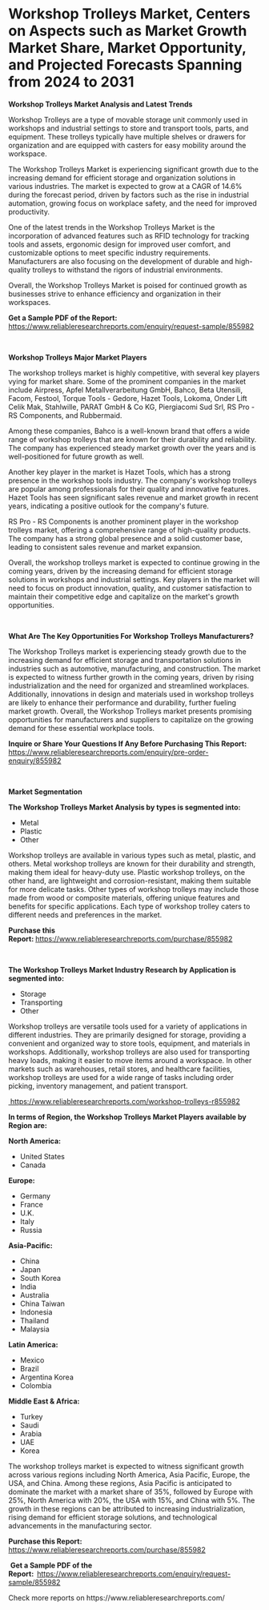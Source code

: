 <p><h1>Workshop Trolleys Market, Centers on Aspects such as Market Growth Market Share, Market Opportunity, and Projected Forecasts Spanning from 2024 to 2031</h1></p><p><strong>Workshop Trolleys Market Analysis and Latest Trends</strong></p>
<p><p>Workshop Trolleys are a type of movable storage unit commonly used in workshops and industrial settings to store and transport tools, parts, and equipment. These trolleys typically have multiple shelves or drawers for organization and are equipped with casters for easy mobility around the workspace.</p><p>The Workshop Trolleys Market is experiencing significant growth due to the increasing demand for efficient storage and organization solutions in various industries. The market is expected to grow at a CAGR of 14.6% during the forecast period, driven by factors such as the rise in industrial automation, growing focus on workplace safety, and the need for improved productivity.</p><p>One of the latest trends in the Workshop Trolleys Market is the incorporation of advanced features such as RFID technology for tracking tools and assets, ergonomic design for improved user comfort, and customizable options to meet specific industry requirements. Manufacturers are also focusing on the development of durable and high-quality trolleys to withstand the rigors of industrial environments.</p><p>Overall, the Workshop Trolleys Market is poised for continued growth as businesses strive to enhance efficiency and organization in their workspaces.</p></p>
<p><strong>Get a Sample PDF of the Report:&nbsp;</strong> <a href="https://www.reliableresearchreports.com/enquiry/request-sample/855982">https://www.reliableresearchreports.com/enquiry/request-sample/855982</a></p>
<p>&nbsp;</p>
<p><strong>Workshop Trolleys Major Market Players</strong></p>
<p><p>The workshop trolleys market is highly competitive, with several key players vying for market share. Some of the prominent companies in the market include Airpress, Apfel Metallverarbeitung GmbH, Bahco, Beta Utensili, Facom, Festool, Torque Tools - Gedore, Hazet Tools, Lokoma, Onder Lift Celik Mak, Stahlwille, PARAT GmbH & Co KG, Piergiacomi Sud Srl, RS Pro - RS Components, and Rubbermaid.</p><p>Among these companies, Bahco is a well-known brand that offers a wide range of workshop trolleys that are known for their durability and reliability. The company has experienced steady market growth over the years and is well-positioned for future growth as well.</p><p>Another key player in the market is Hazet Tools, which has a strong presence in the workshop tools industry. The company's workshop trolleys are popular among professionals for their quality and innovative features. Hazet Tools has seen significant sales revenue and market growth in recent years, indicating a positive outlook for the company's future.</p><p>RS Pro - RS Components is another prominent player in the workshop trolleys market, offering a comprehensive range of high-quality products. The company has a strong global presence and a solid customer base, leading to consistent sales revenue and market expansion.</p><p>Overall, the workshop trolleys market is expected to continue growing in the coming years, driven by the increasing demand for efficient storage solutions in workshops and industrial settings. Key players in the market will need to focus on product innovation, quality, and customer satisfaction to maintain their competitive edge and capitalize on the market's growth opportunities.</p></p>
<p>&nbsp;</p>
<p><strong>What Are The Key Opportunities For Workshop Trolleys Manufacturers?</strong></p>
<p><p>The Workshop Trolleys market is experiencing steady growth due to the increasing demand for efficient storage and transportation solutions in industries such as automotive, manufacturing, and construction. The market is expected to witness further growth in the coming years, driven by rising industrialization and the need for organized and streamlined workplaces. Additionally, innovations in design and materials used in workshop trolleys are likely to enhance their performance and durability, further fueling market growth. Overall, the Workshop Trolleys market presents promising opportunities for manufacturers and suppliers to capitalize on the growing demand for these essential workplace tools.</p></p>
<p><strong>Inquire or Share Your Questions If Any Before Purchasing This Report:</strong> <a href="https://www.reliableresearchreports.com/enquiry/pre-order-enquiry/855982">https://www.reliableresearchreports.com/enquiry/pre-order-enquiry/855982</a></p>
<p>&nbsp;</p>
<p><strong>Market Segmentation</strong></p>
<p><strong>The Workshop Trolleys Market Analysis by types is segmented into:</strong></p>
<p><ul><li>Metal</li><li>Plastic</li><li>Other</li></ul></p>
<p><p>Workshop trolleys are available in various types such as metal, plastic, and others. Metal workshop trolleys are known for their durability and strength, making them ideal for heavy-duty use. Plastic workshop trolleys, on the other hand, are lightweight and corrosion-resistant, making them suitable for more delicate tasks. Other types of workshop trolleys may include those made from wood or composite materials, offering unique features and benefits for specific applications. Each type of workshop trolley caters to different needs and preferences in the market.</p></p>
<p><strong>Purchase this Report:&nbsp;</strong><a href="https://www.reliableresearchreports.com/purchase/855982">https://www.reliableresearchreports.com/purchase/855982</a></p>
<p>&nbsp;</p>
<p><strong>The Workshop Trolleys Market Industry Research by Application is segmented into:</strong></p>
<p><ul><li>Storage</li><li>Transporting</li><li>Other</li></ul></p>
<p><p>Workshop trolleys are versatile tools used for a variety of applications in different industries. They are primarily designed for storage, providing a convenient and organized way to store tools, equipment, and materials in workshops. Additionally, workshop trolleys are also used for transporting heavy loads, making it easier to move items around a workspace. In other markets such as warehouses, retail stores, and healthcare facilities, workshop trolleys are used for a wide range of tasks including order picking, inventory management, and patient transport.</p></p>
<p><a href="https://www.reliableresearchreports.com/workshop-trolleys-r855982">&nbsp;https://www.reliableresearchreports.com/workshop-trolleys-r855982</a></p>
<p><strong>In terms of Region, the Workshop Trolleys Market Players available by Region are:</strong></p>
<p>
    <p> <strong> North America: </strong>
        <ul>
            <li>United States</li>
            <li>Canada</li>
        </ul>
        </p> 
    <p> <strong> Europe: </strong>
        <ul>
            <li>Germany</li>
            <li>France</li>
            <li>U.K.</li>
            <li>Italy</li>
            <li>Russia</li>
        </ul>
        </p> 
    <p> <strong> Asia-Pacific: </strong>
        <ul>
            <li>China</li>
            <li>Japan</li>
            <li>South Korea</li>
            <li>India</li>
            <li>Australia</li>
            <li>China Taiwan</li>
            <li>Indonesia</li>
            <li>Thailand</li>
            <li>Malaysia</li>
        </ul>
        </p> 
    <p> <strong> Latin America: </strong>
        <ul>
            <li>Mexico</li>
            <li>Brazil</li>
            <li>Argentina Korea</li>
            <li>Colombia</li>
        </ul>
        </p> 
    <p> <strong> Middle East & Africa: </strong>
        <ul>
            <li>Turkey</li>
            <li>Saudi</li>
            <li>Arabia</li>
            <li>UAE</li>
            <li>Korea</li>
        </ul>
    </p>
    </p>
<p><p>The workshop trolleys market is expected to witness significant growth across various regions including North America, Asia Pacific, Europe, the USA, and China. Among these regions, Asia Pacific is anticipated to dominate the market with a market share of 35%, followed by Europe with 25%, North America with 20%, the USA with 15%, and China with 5%. The growth in these regions can be attributed to increasing industrialization, rising demand for efficient storage solutions, and technological advancements in the manufacturing sector.</p></p>
<p><strong>Purchase this Report: </strong><a href="https://www.reliableresearchreports.com/purchase/855982">https://www.reliableresearchreports.com/purchase/855982</a></p>
<p>&nbsp;<strong>Get a Sample PDF of the Report:&nbsp;&nbsp;</strong><a href="https://www.reliableresearchreports.com/enquiry/request-sample/855982">https://www.reliableresearchreports.com/enquiry/request-sample/855982</a></p>
<p><strong></strong></p>
<p>Check more reports on https://www.reliableresearchreports.com/</p>